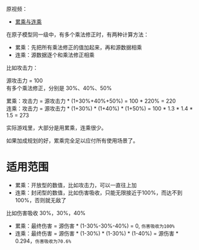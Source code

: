 原视频：
* [累乘与连乘](https://www.iqiyi.com/v_19rrbf3tp0.html)

在原子模型同一级中，有多个乘法修正时，有两种计算方法：
* 累乘：先把所有乘法修正的值加起来，再和源数据相乘
* 连乘：源数据逐个和乘法修正相乘

比如攻击力：

源攻击力 = 100  
有多个乘法修正，分别是 30%、40%、50%

累乘：攻击力 = 源攻击力 * (1+30%+40%+50%) = 100 * 220% = 220  
连乘：攻击力 = 源攻击力 * (1+30%) * (1+40%) * (1+50%) = 100 * 1.3 * 1.4 * 1.5 = 273

实际游戏里，大部分是用累乘，连乘很少。

如果加成规划的好，累乘完全足以应付所有使用场景了。

# 适用范围
* 累乘：开放型的数值，比如攻击力，可以一直往上加
* 连乘：封闭型的数值，比如伤害吸收，只能无限接近于100%，而达不到100%，否则就无敌了

比如伤害吸收 30%，30%，40%

* 累乘：最终伤害 = 源伤害 * (1-30%-30%-40%) = 0, `伤害吸收为100%`
* 连乘：最终伤害 = 源伤害 * (1-30%) * (1-30%) * (1-40%) = 源伤害 * 0.294，`伤害吸收为70.6%`
